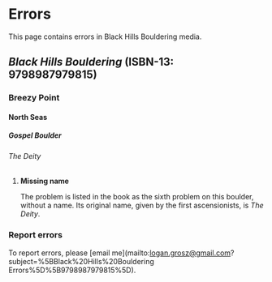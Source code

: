 # Errors

This page contains errors in Black Hills Bouldering media.

## *Black Hills Bouldering* (ISBN-13: 9798987979815)

### Breezy Point

#### North Seas

##### Gospel Boulder

###### The Deity

1. **Missing name**

   The problem is listed in the book as the sixth problem on this boulder,
   without a name. Its original name, given by the first ascensionists, is _The
   Deity_.

### Report errors

To report errors, please [email me](mailto:logan.grosz@gmail.com?subject=%5BBlack%20Hills%20Bouldering Errors%5D%5B9798987979815%5D).
